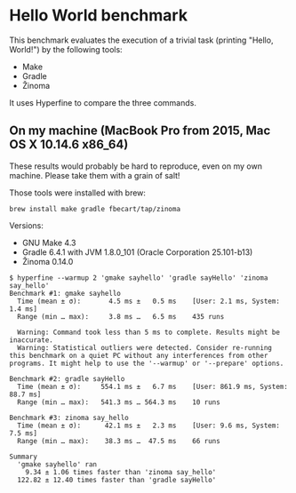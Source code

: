 # Hello World benchmark

This benchmark evaluates the execution of a trivial task (printing "Hello, World!") by the following tools:

- Make
- Gradle
- Žinoma

It uses Hyperfine to compare the three commands.

## On my machine (MacBook Pro from 2015, Mac OS X 10.14.6 x86_64)

These results would probably be hard to reproduce, even on my own machine. Please take them with a grain of salt!

Those tools were installed with brew:

```shell script
brew install make gradle fbecart/tap/zinoma
```

Versions:

- GNU Make 4.3
- Gradle 6.4.1 with JVM 1.8.0_101 (Oracle Corporation 25.101-b13)
- Žinoma 0.14.0

```shell script
$ hyperfine --warmup 2 'gmake sayhello' 'gradle sayHello' 'zinoma say_hello'
Benchmark #1: gmake sayhello
  Time (mean ± σ):       4.5 ms ±   0.5 ms    [User: 2.1 ms, System: 1.4 ms]
  Range (min … max):     3.8 ms …   6.5 ms    435 runs

  Warning: Command took less than 5 ms to complete. Results might be inaccurate.
  Warning: Statistical outliers were detected. Consider re-running this benchmark on a quiet PC without any interferences from other programs. It might help to use the '--warmup' or '--prepare' options.

Benchmark #2: gradle sayHello
  Time (mean ± σ):     554.1 ms ±   6.7 ms    [User: 861.9 ms, System: 88.7 ms]
  Range (min … max):   541.3 ms … 564.3 ms    10 runs

Benchmark #3: zinoma say_hello
  Time (mean ± σ):      42.1 ms ±   2.3 ms    [User: 9.6 ms, System: 7.5 ms]
  Range (min … max):    38.3 ms …  47.5 ms    66 runs

Summary
  'gmake sayhello' ran
    9.34 ± 1.06 times faster than 'zinoma say_hello'
  122.82 ± 12.40 times faster than 'gradle sayHello'
```
